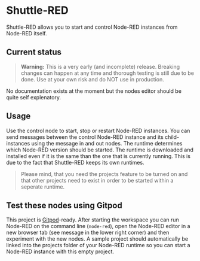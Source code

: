 # Shuttle-RED

Shuttle-RED allows you to start and control Node-RED instances from Node-RED itself.

## Current status

> **Warning:** This is a very early (and incomplete) release. Breaking changes can happen at any time and thorough testing is still due to be done. Use at your own risk and do NOT use in production.

No documentation exists at the moment but the nodes editor should be quite self explenatory.

## Usage

Use the control node to start, stop or restart Node-RED instances. You can send messages between the control Node-RED instance and its child-instances using the message in and out nodes. The runtime determines which Node-RED version should be started. The runtime is downloaded and installed even if it is the same than the one that is currently running. This is due to the fact that Shuttle-RED keeps its own runtimes.

> Please mind, that you need the projects feature to be turned on and that other projects need to exist in order to be started within a seperate runtime.

## Test these nodes using Gitpod

This project is [Gitpod](https://gitpod.io/)-ready. After starting the workspace you can run Node-RED on the command line (```node-red```), open the Node-RED editor in a new browser tab (see message in the lower right corner) and then experiment with the new nodes. A sample project should automatically be linked into the projects folder of your Node-RED runtime so you can start a Node-RED instance with this empty project.